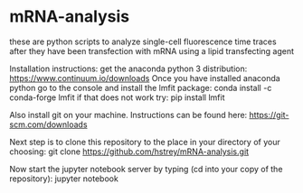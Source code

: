 # mRNA-analysis
these are python scripts to analyze single-cell fluorescence time traces after they have been transfection with mRNA using a lipid transfecting agent

Installation instructions:
get the anaconda python 3 distribution: https://www.continuum.io/downloads
Once you have installed anaconda python go to the console and install the lmfit package: conda install -c conda-forge lmfit
if that does not work try: pip install lmfit

Also install git on your machine.  Instructions can be found here: https://git-scm.com/downloads

Next step is to clone this repository to the place in your directory of your choosing: git clone https://github.com/hstrey/mRNA-analysis.git

Now start the jupyter notebook server by typing (cd into your copy of the repository): jupyter notebook
